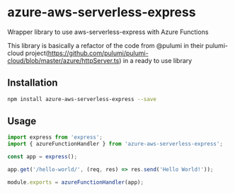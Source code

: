 # azure-aws-serverless-express

Wrapper library to use aws-serverless-express with Azure Functions

This library is basically a refactor of the code from @pulumi in their pulumi-cloud project(https://github.com/pulumi/pulumi-cloud/blob/master/azure/httpServer.ts) in a ready to use library

## Installation

```sh
npm install azure-aws-serverless-express --save
```

## Usage

```typescript
import express from 'express';
import { azureFunctionHandler } from 'azure-aws-serverless-express';

const app = express();

app.get('/hello-world/', (req, res) => res.send('Hello World!'));

module.exports = azureFunctionHandler(app);
```
